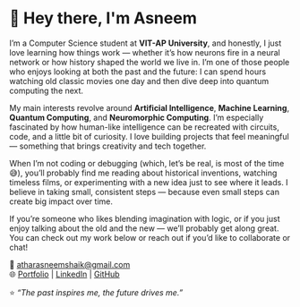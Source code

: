 # 👋 Hey there, I'm Asneem

I’m a Computer Science student at **VIT-AP University**, and honestly, I just love learning how things work — whether it’s how neurons fire in a neural network or how history shaped the world we live in. I’m one of those people who enjoys looking at both the past and the future: I can spend hours watching old classic movies one day and then dive deep into quantum computing the next.  

My main interests revolve around **Artificial Intelligence**, **Machine Learning**, **Quantum Computing**, and **Neuromorphic Computing**. I’m especially fascinated by how human-like intelligence can be recreated with circuits, code, and a little bit of curiosity. I love building projects that feel meaningful — something that brings creativity and tech together.  

When I’m not coding or debugging (which, let’s be real, is most of the time 😅), you’ll probably find me reading about historical inventions, watching timeless films, or experimenting with a new idea just to see where it leads. I believe in taking small, consistent steps — because even small steps can create big impact over time.  

If you’re someone who likes blending imagination with logic, or if you just enjoy talking about the old and the new — we’ll probably get along great. You can check out my work below or reach out if you’d like to collaborate or chat!  

📧 [atharasneemshaik@gmail.com](mailto:atharasneemshaik@gmail.com)  
🌐 [Portfolio](https://www.asneemshaik.com) | [LinkedIn](https://www.linkedin.com/in/asneem-athar-shaik-893502209/) | [GitHub](https://github.com/asneem1234)  

⭐ *“The past inspires me, the future drives me.”*

